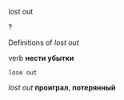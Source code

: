 lost out

?


Definitions of _lost out_

verb
**нести убытки**

    lose out

_lost out_
**проиграл**, **потерянный**
